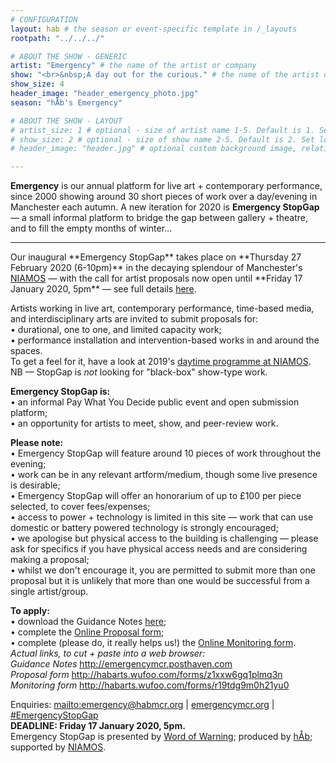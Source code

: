```yaml
---
# CONFIGURATION
layout: hab # the season or event-specific template in /_layouts
rootpath: "../../../"

# ABOUT THE SHOW - GENERIC
artist: "Emergency" # the name of the artist or company
show: "<br>&nbsp;A day out for the curious." # the name of the artist or company
show_size: 4
header_image: "header_emergency_photo.jpg"   
season: "hÅb's Emergency"

# ABOUT THE SHOW - LAYOUT
# artist_size: 1 # optional - size of artist name 1-5. Default is 1. Set longer names to lower values
# show_size: 2 # optional - size of show name 2-5. Default is 2. Set longer names to lower values
# header_image: "header.jpg" # optional custom background image, relative to current page

---
```

**Emergency** is our annual platform for live art + contemporary performance, since 2000 showing around 30 short pieces of work over a day/evening in Manchester each autumn. A new iteration for 2020 is **Emergency StopGap** — a small informal platform to bridge the gap between gallery + theatre, and to fill the empty months of winter…            
<hr>         
Our inaugural **Emergency StopGap** takes place on **Thursday 27 February 2020 (6-10pm)** in the decaying splendour of Manchester's <a href="https://www.niamos.space" target="_blank">NIAMOS</a> — with the call for artist proposals now open until **Friday 17 January 2020, 5pm** — see full details <a href="http://emergencymcr.posthaven.com" target="_blank">here</a>.          

Artists working in live art, contemporary performance, time-based media, and interdisciplinary arts are invited to submit proposals for:<br>• durational, one to one, and limited capacity work;<br>• performance installation and intervention-based works in and around the spaces.<br>To get a feel for it, have a look at 2019's [daytime programme at NIAMOS](/current/2019-emergency/daytime).<br>NB — StopGap is *not* looking for "black-box" show-type work.           
         
**Emergency StopGap is:**<br>• an informal Pay What You Decide public event and open submission platform;<br>• an opportunity for artists to meet, show, and peer-review work.       
         
**Please note:**<br>• Emergency StopGap will feature around 10 pieces of work throughout the evening;<br>• work can be in any relevant artform/medium, though some live presence is desirable;<br>• Emergency StopGap will offer an honorarium of up to £100 per piece selected, to cover fees/expenses;<br>• access to power + technology is limited in this site — work that can use domestic or battery powered technology is strongly encouraged;<br>• we apologise but physical access to the building is challenging — please ask for specifics if you have physical access needs and are considering making a proposal;<br>• whilst we don't encourage it, you are permitted to submit more than one proposal but it is unlikely that more than one would be successful from a single artist/group.          
       
**To apply:**<br>• download the Guidance Notes <a href="http://emergencymcr.posthaven.com" target="_blank">here</a>;<br>• complete the <a href="http://habarts.wufoo.com/forms/z1xxw6gq1plmq3n" target="_blank">Online Proposal form</a>;<br>• complete (please do, it really helps us!) the <a href="http://habarts.wufoo.com/forms/r19tdg9m0h21yu0" target="_blank">Online Monitoring form</a>.<br>*Actual links, to cut + paste into a web browser:*<br>*Guidance Notes* http://emergencymcr.posthaven.com<br>*Proposal form* http://habarts.wufoo.com/forms/z1xxw6gq1plmq3n<br>*Monitoring form* http://habarts.wufoo.com/forms/r19tdg9m0h21yu0         
           
Enquiries: <mailto:emergency@habmcr.org> | <a href="http://emergencymcr.org" target="_blank">emergencymcr.org</a> | <a href="http://twitter.com/hashtag/EmergencyStopGap" target="_blank">#EmergencyStopGap</a><br>**DEADLINE: Friday 17 January 2020, 5pm.**          
Emergency StopGap is presented by [Word of Warning](/); produced by [hÅb](/hab); supported by <a href="http://www.niamos.space" target="_blank">NIAMOS</a>.
